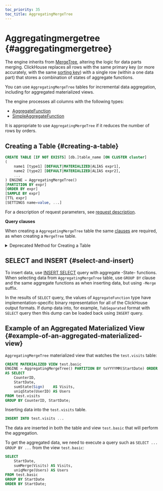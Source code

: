 ```yaml
---
toc_priority: 35
toc_title: AggregatingMergeTree
---
```


# Aggregatingmergetree {#aggregatingmergetree}

The engine inherits from [MergeTree](../../../engines/table-engines/mergetree-family/mergetree.md#table_engines-mergetree), altering the logic for data parts merging. ClickHouse replaces all rows with the same primary key (or more accurately, with the same [sorting key](../../../engines/table-engines/mergetree-family/mergetree.md)) with a single row (within a one data part) that stores a combination of states of aggregate functions.

You can use `AggregatingMergeTree` tables for incremental data aggregation, including for aggregated materialized views.

The engine processes all columns with the following types:

-   [AggregateFunction](../../../sql-reference/data-types/aggregatefunction.md)
-   [SimpleAggregateFunction](../../../sql-reference/data-types/simpleaggregatefunction.md)

It is appropriate to use `AggregatingMergeTree` if it reduces the number of rows by orders.

## Creating a Table {#creating-a-table}

``` sql
CREATE TABLE [IF NOT EXISTS] [db.]table_name [ON CLUSTER cluster]
(
    name1 [type1] [DEFAULT|MATERIALIZED|ALIAS expr1],
    name2 [type2] [DEFAULT|MATERIALIZED|ALIAS expr2],
    ...
) ENGINE = AggregatingMergeTree()
[PARTITION BY expr]
[ORDER BY expr]
[SAMPLE BY expr]
[TTL expr]
[SETTINGS name=value, ...]
```

For a description of request parameters, see [request description](../../../sql-reference/statements/create/table.md).

**Query clauses**

When creating a `AggregatingMergeTree` table the same [clauses](../../../engines/table-engines/mergetree-family/mergetree.md) are required, as when creating a `MergeTree` table.

<details markdown="1">

<summary>Deprecated Method for Creating a Table</summary>

{% note alert "Attention" %}

Do not use this method in new projects and, if possible, switch the old projects to the method described above.

{% endnote %}

``` sql
CREATE TABLE [IF NOT EXISTS] [db.]table_name [ON CLUSTER cluster]
(
    name1 [type1] [DEFAULT|MATERIALIZED|ALIAS expr1],
    name2 [type2] [DEFAULT|MATERIALIZED|ALIAS expr2],
    ...
) ENGINE [=] AggregatingMergeTree(date-column [, sampling_expression], (primary, key), index_granularity)
```

All of the parameters have the same meaning as in `MergeTree`.
</details>

## SELECT and INSERT {#select-and-insert}

To insert data, use [INSERT SELECT](../../../sql-reference/statements/insert-into.md) query with aggregate -State- functions.
When selecting data from `AggregatingMergeTree` table, use `GROUP BY` clause and the same aggregate functions as when inserting data, but using `-Merge` suffix.

In the results of `SELECT` query, the values of `AggregateFunction` type have implementation-specific binary representation for all of the ClickHouse output formats. If dump data into, for example, `TabSeparated` format with `SELECT` query then this dump can be loaded back using `INSERT` query.

## Example of an Aggregated Materialized View {#example-of-an-aggregated-materialized-view}

`AggregatingMergeTree` materialized view that watches the `test.visits` table:

``` sql
CREATE MATERIALIZED VIEW test.basic
ENGINE = AggregatingMergeTree() PARTITION BY toYYYYMM(StartDate) ORDER BY (CounterID, StartDate)
AS SELECT
    CounterID,
    StartDate,
    sumState(Sign)    AS Visits,
    uniqState(UserID) AS Users
FROM test.visits
GROUP BY CounterID, StartDate;
```

Inserting data into the `test.visits` table.

``` sql
INSERT INTO test.visits ...
```

The data are inserted in both the table and view `test.basic` that will perform the aggregation.

To get the aggregated data, we need to execute a query such as `SELECT ... GROUP BY ...` from the view `test.basic`:

``` sql
SELECT
    StartDate,
    sumMerge(Visits) AS Visits,
    uniqMerge(Users) AS Users
FROM test.basic
GROUP BY StartDate
ORDER BY StartDate;
```


